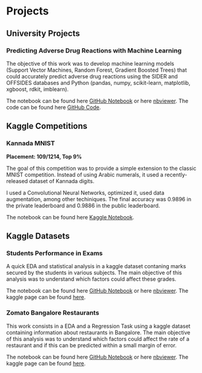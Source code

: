 # Projects


## University Projects

### Predicting Adverse Drug Reactions with Machine Learning

The objective of this work was to develop machine learning models (Support Vector Machines, Random Forest, Gradient Boosted Trees) that could accurately predict adverse drug reactions using the SIDER and OFFSIDES databases and Python (pandas, numpy, scikit-learn, matplotlib, xgboost, rdkit, imblearn). 

The notebook can be found here [GitHub Notebook](https://github.com/ricardoamferreira/Predicting-Adverse-Drug-Reactions-with-Machine-Learning/blob/master/Predicting%20Adverse%20Drug%20Reactions%20With%20Machine%20Learning.ipynb) or here [nbviewer](https://nbviewer.jupyter.org/github/ricardoamferreira/Predicting-Adverse-Drug-Reactions-with-Machine-Learning/blob/master/Predicting%20Adverse%20Drug%20Reactions%20With%20Machine%20Learning.ipynb). The code can be found here [GitHub Code](https://github.com/ricardoamferreira/Predicting-Adverse-Drug-Reactions-with-Machine-Learning).


## Kaggle Competitions

### Kannada MNIST

**Placement: 109/1214, Top 9%**

The goal of this competition was to provide a simple extension to the classic MNIST competition. Instead of using Arabic numerals, it used a recently-released dataset of Kannada digits. 

I used a Convolutional Neural Networks, optimized it, used data augmentation, among other techiniques. The final accuracy was 0.9896 in the private leaderboard and 0.9886 in the public leaderboard.

The notebook can be found here [Kaggle Notebook](https://www.kaggle.com/ricardoamferreira/tf-keras-cnn-with-kannada-mnist-top-9).


## Kaggle Datasets

### Students Performance in Exams

A quick EDA and statistical analysis in a kaggle dataset contaning marks secured by the students in various subjects. The main objective of this analysis was to understand which factors could affect these grades. 


The notebook can be found here [GitHub Notebook](https://github.com/ricardoamferreira/ricardoferreira.github.io/blob/master/Notebooks/students-performance-in-exams-quick-eda.ipynb) or here [nbviewer](https://nbviewer.jupyter.org/github/ricardoamferreira/ricardoamferreira.github.io/blob/master/Notebooks/students-performance-in-exams-quick-eda.ipynb). The kaggle page can be found [here](https://www.kaggle.com/spscientist/students-performance-in-exams).


### Zomato Bangalore Restaurants

This work consists in a EDA and a Regression Task using a kaggle dataset containing information about restaurants in Bangalore. The main objective of this analysis was to understand which factors could affect the rate of a restaurant and if this can be predicted within a small margin of error.

The notebook can be found here [GitHub Notebook](https://github.com/ricardoamferreira/ricardoamferreira.github.io/blob/master/Notebooks/Zomato_Bangalore_Restaurants.ipynb) or here [nbviewer](https://nbviewer.jupyter.org/github/ricardoamferreira/ricardoamferreira.github.io/blob/master/Notebooks/Zomato_Bangalore_Restaurants.ipynb). The kaggle page can be found [here](https://www.kaggle.com/himanshupoddar/zomato-bangalore-restaurants).

